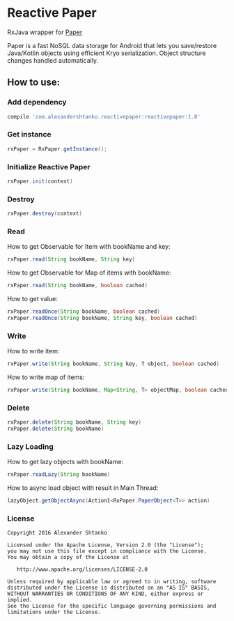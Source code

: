 # Reactive Paper
RxJava wrapper for [Paper](https://github.com/pilgr/Paper)

Paper is a fast NoSQL data storage for Android that lets you save/restore Java/Kotlin objects using efficient Kryo serialization. Object structure changes handled automatically.


## How to use:

### Add dependency
```groovy
compile 'com.alexandershtanko.reactivepaper:reactivepaper:1.0'
```


### Get instance

```java
rxPaper = RxPaper.getInstance();
```

###  Initialize Reactive Paper
```java
rxPaper.init(context)
```

###  Destroy
```java
rxPaper.destroy(context)
```

###  Read

How to get Observable for Item with bookName and key:
```java
rxPaper.read(String bookName, String key)
```


How to get Observable for Map of items with bookName:
```java
rxPaper.read(String bookName, boolean cached)
```

How to get value:
```java
rxPaper.readOnce(String bookName, boolean cached)
rxPaper.readOnce(String bookName, String key, boolean cached)
```

###  Write

How to write item:
```java
rxPaper.write(String bookName, String key, T object, boolean cached)
```

How to write map of items:
```java
rxPaper.write(String bookName, Map<String, T> objectMap, boolean cached)
```

###  Delete

```java
rxPaper.delete(String bookName, String key)
rxPaper.delete(String bookName)
```

###  Lazy Loading

How to get lazy objects with bookName:
```java
rxPaper.readLazy(String bookName)
```

How to async load object with result in Main Thread:
```java
lazyObject.getObjectAsync(Action1<RxPaper.PaperObject<T>> action)
```

### License
    Copyright 2016 Alexander Shtanko

    Licensed under the Apache License, Version 2.0 (the "License");
    you may not use this file except in compliance with the License.
    You may obtain a copy of the License at

       http://www.apache.org/licenses/LICENSE-2.0

    Unless required by applicable law or agreed to in writing, software
    distributed under the License is distributed on an "AS IS" BASIS,
    WITHOUT WARRANTIES OR CONDITIONS OF ANY KIND, either express or implied.
    See the License for the specific language governing permissions and
    limitations under the License.